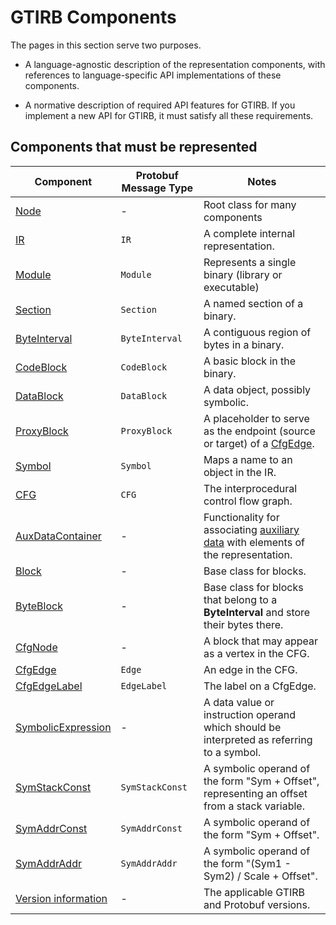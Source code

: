 GTIRB Components
================

The pages in this section serve two purposes.

* A language-agnostic description of the representation components,
  with references to language-specific API implementations of these
  components.

* A normative description of required API features for GTIRB.
  If you implement a new API for GTIRB, it must satisfy all these requirements.



Components that must be represented
-----------------------------------

| Component                                 | Protobuf Message Type | Notes |
|-------------------------------------------|-----------------------|-------|
| [Node](Node.md)                           | -                     | Root class for many components |
| [IR](IR.md)                               | `IR`                  | A complete internal representation. |
| [Module](Module.md)                       | `Module`              | Represents a single binary (library or executable) |
| [Section](Section.md)                     | `Section`             | A named section of a binary. |
| [ByteInterval](ByteInterval.md)           | `ByteInterval`        | A contiguous region of bytes in a binary.|
| [CodeBlock](CodeBlock.md)                 | `CodeBlock`           | A basic block in the binary. |
| [DataBlock](DataBlock.md)                 | `DataBlock`           | A data object, possibly symbolic. |
| [ProxyBlock](ProxyBlock.md)               | `ProxyBlock`          | A placeholder to serve as the endpoint (source or target) of a [CfgEdge](CfgEdge.md). |
| [Symbol](Symbol.md)                       | `Symbol`              | Maps a name to an object in the IR. |
| [CFG](CFG.md)                             | `CFG`                 | The interprocedural control flow graph. |
| [AuxDataContainer](AuxDataContainer.md)   | -                     | Functionality for associating [auxiliary data](AuxData.md) with elements of the representation.      |
| [Block](Block.md)                         | -                     | Base class for blocks. |
| [ByteBlock](ByteBlock.md)                 | -                     | Base class for blocks that belong to a **ByteInterval** and store their bytes there. |
| [CfgNode](CfgNode.md)                     | -                     | A block that may appear as a vertex in the CFG. |
| [CfgEdge](CfgEdge.md)                     | `Edge`                | An edge in the CFG. |
| [CfgEdgeLabel](CfgEdgeLabel.md)           | `EdgeLabel`           | The label on a CfgEdge. |
| [SymbolicExpression](SymbolicExpression.md) | -                     | A data value or instruction operand which should be interpreted as referring to a symbol. |
| [SymStackConst](SymStackConst.md)         | `SymStackConst`       | A symbolic operand of the form "Sym + Offset", representing an offset from a stack variable. |
| [SymAddrConst](SymAddrConst.md)           | `SymAddrConst`        | A symbolic operand of the form "Sym + Offset". |
| [SymAddrAddr](SymAddrAddr.md)             | `SymAddrAddr`         | A symbolic operand of the form "(Sym1 - Sym2) / Scale + Offset". |
| [Version information](Version.md)         | -                     | The applicable GTIRB and Protobuf versions. |
